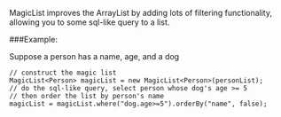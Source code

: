 
MagicList improves the ArrayList by adding lots of filtering functionality, allowing you to some sql-like query to a list.

###Example:

Suppose a person has a name, age, and a dog

    // construct the magic list
    MagicList<Person> magicList = new MagicList<Person>(personList);
    // do the sql-like query, select person whose dog's age >= 5
    // then order the list by person's name
    magicList = magicList.where("dog.age>=5").orderBy("name", false);


